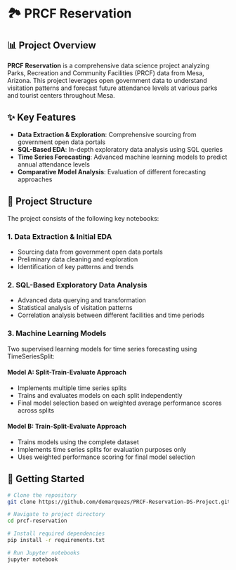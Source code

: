 # 🏞️ PRCF Reservation


## 📊 Project Overview

**PRCF Reservation** is a comprehensive data science project analyzing Parks, Recreation and Community Facilities (PRCF) data from Mesa, Arizona. This project leverages open government data to understand visitation patterns and forecast future attendance levels at various parks and tourist centers throughout Mesa.

## ✨ Key Features

- **Data Extraction & Exploration**: Comprehensive sourcing from government open data portals
- **SQL-Based EDA**: In-depth exploratory data analysis using SQL queries
- **Time Series Forecasting**: Advanced machine learning models to predict annual attendance levels
- **Comparative Model Analysis**: Evaluation of different forecasting approaches

## 📁 Project Structure

The project consists of the following key notebooks:

### 1. Data Extraction & Initial EDA
- Sourcing data from government open data portals
- Preliminary data cleaning and exploration
- Identification of key patterns and trends

### 2. SQL-Based Exploratory Data Analysis
- Advanced data querying and transformation
- Statistical analysis of visitation patterns
- Correlation analysis between different facilities and time periods

### 3. Machine Learning Models
Two supervised learning models for time series forecasting using TimeSeriesSplit:

#### Model A: Split-Train-Evaluate Approach
- Implements multiple time series splits
- Trains and evaluates models on each split independently
- Final model selection based on weighted average performance scores across splits

#### Model B: Train-Split-Evaluate Approach
- Trains models using the complete dataset
- Implements time series splits for evaluation purposes only
- Uses weighted performance scoring for final model selection

## 🚀 Getting Started

```bash
# Clone the repository
git clone https://github.com/demarquezs/PRCF-Reservation-DS-Project.git

# Navigate to project directory
cd prcf-reservation

# Install required dependencies
pip install -r requirements.txt

# Run Jupyter notebooks
jupyter notebook
